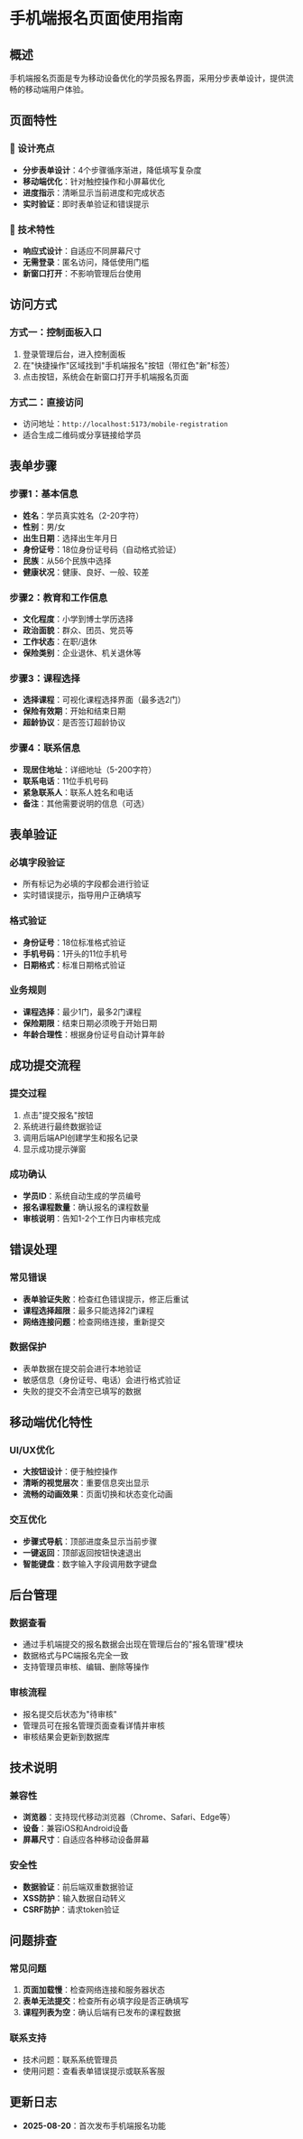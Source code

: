# 手机端报名页面使用指南

## 概述

手机端报名页面是专为移动设备优化的学员报名界面，采用分步表单设计，提供流畅的移动端用户体验。

## 页面特性

### 🎯 设计亮点
- **分步表单设计**：4个步骤循序渐进，降低填写复杂度
- **移动端优化**：针对触控操作和小屏幕优化
- **进度指示**：清晰显示当前进度和完成状态
- **实时验证**：即时表单验证和错误提示

### 📱 技术特性
- **响应式设计**：自适应不同屏幕尺寸
- **无需登录**：匿名访问，降低使用门槛
- **新窗口打开**：不影响管理后台使用

## 访问方式

### 方式一：控制面板入口
1. 登录管理后台，进入控制面板
2. 在"快捷操作"区域找到"手机端报名"按钮（带红色"新"标签）
3. 点击按钮，系统会在新窗口打开手机端报名页面

### 方式二：直接访问
- 访问地址：`http://localhost:5173/mobile-registration`
- 适合生成二维码或分享链接给学员

## 表单步骤

### 步骤1：基本信息
- **姓名**：学员真实姓名（2-20字符）
- **性别**：男/女
- **出生日期**：选择出生年月日
- **身份证号**：18位身份证号码（自动格式验证）
- **民族**：从56个民族中选择
- **健康状况**：健康、良好、一般、较差

### 步骤2：教育和工作信息
- **文化程度**：小学到博士学历选择
- **政治面貌**：群众、团员、党员等
- **工作状态**：在职/退休
- **保险类别**：企业退休、机关退休等

### 步骤3：课程选择
- **选择课程**：可视化课程选择界面（最多选2门）
- **保险有效期**：开始和结束日期
- **超龄协议**：是否签订超龄协议

### 步骤4：联系信息
- **现居住地址**：详细地址（5-200字符）
- **联系电话**：11位手机号码
- **紧急联系人**：联系人姓名和电话
- **备注**：其他需要说明的信息（可选）

## 表单验证

### 必填字段验证
- 所有标记为必填的字段都会进行验证
- 实时错误提示，指导用户正确填写

### 格式验证
- **身份证号**：18位标准格式验证
- **手机号码**：1开头的11位手机号
- **日期格式**：标准日期格式验证

### 业务规则
- **课程选择**：最少1门，最多2门课程
- **保险期限**：结束日期必须晚于开始日期
- **年龄合理性**：根据身份证号自动计算年龄

## 成功提交流程

### 提交过程
1. 点击"提交报名"按钮
2. 系统进行最终数据验证
3. 调用后端API创建学生和报名记录
4. 显示成功提示弹窗

### 成功确认
- **学员ID**：系统自动生成的学员编号
- **报名课程数量**：确认报名的课程数量
- **审核说明**：告知1-2个工作日内审核完成

## 错误处理

### 常见错误
- **表单验证失败**：检查红色错误提示，修正后重试
- **课程选择超限**：最多只能选择2门课程
- **网络连接问题**：检查网络连接，重新提交

### 数据保护
- 表单数据在提交前会进行本地验证
- 敏感信息（身份证号、电话）会进行格式验证
- 失败的提交不会清空已填写的数据

## 移动端优化特性

### UI/UX优化
- **大按钮设计**：便于触控操作
- **清晰的视觉层次**：重要信息突出显示
- **流畅的动画效果**：页面切换和状态变化动画

### 交互优化
- **步骤式导航**：顶部进度条显示当前步骤
- **一键返回**：顶部返回按钮快速退出
- **智能键盘**：数字输入字段调用数字键盘

## 后台管理

### 数据查看
- 通过手机端提交的报名数据会出现在管理后台的"报名管理"模块
- 数据格式与PC端报名完全一致
- 支持管理员审核、编辑、删除等操作

### 审核流程
- 报名提交后状态为"待审核"
- 管理员可在报名管理页面查看详情并审核
- 审核结果会更新到数据库

## 技术说明

### 兼容性
- **浏览器**：支持现代移动浏览器（Chrome、Safari、Edge等）
- **设备**：兼容iOS和Android设备
- **屏幕尺寸**：自适应各种移动设备屏幕

### 安全性
- **数据验证**：前后端双重数据验证
- **XSS防护**：输入数据自动转义
- **CSRF防护**：请求token验证

## 问题排查

### 常见问题
1. **页面加载慢**：检查网络连接和服务器状态
2. **表单无法提交**：检查所有必填字段是否正确填写
3. **课程列表为空**：确认后端有已发布的课程数据

### 联系支持
- 技术问题：联系系统管理员
- 使用问题：查看表单错误提示或联系客服

## 更新日志
- **2025-08-20**：首次发布手机端报名功能
